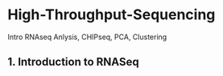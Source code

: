 # High-Throughput-Sequencing
Intro RNAseq Anlysis,  CHIPseq, PCA, Clustering

## 1. Introduction to RNASeq
